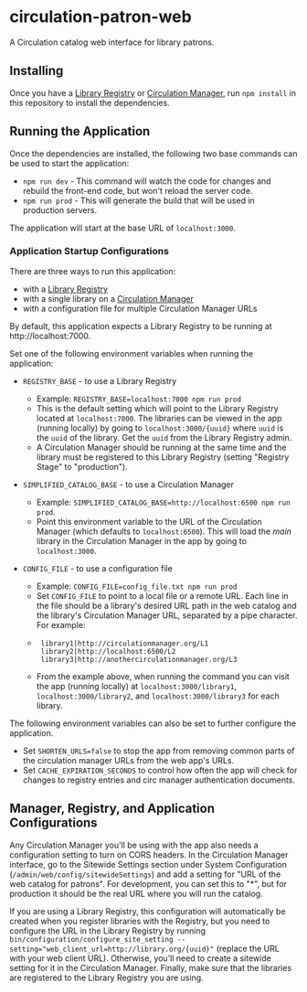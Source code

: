 # circulation-patron-web
A Circulation catalog web interface for library patrons.

## Installing
Once you have a [Library Registry](https://github.com/NYPL-Simplified/library_registry) or [Circulation Manager](https://github.com/NYPL-Simplified/circulation), run `npm install` in this repository to install the dependencies.

## Running the Application
Once the dependencies are installed, the following two base commands can be used to start the application:

* `npm run dev` - This command will watch the code for changes and rebuild the front-end code, but won't reload the server code.
* `npm run prod` - This will generate the build that will be used in production servers.

The application will start at the base URL of `localhost:3000`.

### Application Startup Configurations
There are three ways to run this application:
* with a [Library Registry](https://github.com/NYPL-Simplified/library_registry)
* with a single library on a [Circulation Manager](https://github.com/NYPL-Simplified/circulation)
* with a configuration file for multiple Circulation Manager URLs

By default, this application expects a Library Registry to be running at http://localhost:7000.

Set one of the following environment variables when running the application:
* `REGISTRY_BASE` - to use a Library Registry
   * Example: `REGISTRY_BASE=localhost:7000 npm run prod`
   * This is the default setting which will point to the Library Registry located at `localhost:7000`. The libraries can be viewed in the app (running locally) by going to `localhost:3000/{uuid}` where `uuid` is the `uuid` of the library. Get the `uuid` from the Library Registry admin.
   * A Circulation Manager should be running at the same time and the library must be registered to this Library Registry (setting "Registry Stage" to "production").

* `SIMPLIFIED_CATALOG_BASE` - to use a Circulation Manager
   * Example: `SIMPLIFIED_CATALOG_BASE=http://localhost:6500 npm run prod`.
   * Point this environment variable to the URL of the Circulation Manager (which defaults to `localhost:6500`). This will load the *main* library in the Circulation Manager in the app by going to `localhost:3000`.

* `CONFIG_FILE` - to use a configuration file
   * Example: `CONFIG_FILE=config_file.txt npm run prod`
   * Set `CONFIG_FILE` to point to a local file or a remote URL.
   Each line in the file should be a library's desired URL path in the web catalog and the library's Circulation Manager URL, separated by a pipe character. For example:
   * ```
      library1|http://circulationmanager.org/L1
      library2|http://localhost:6500/L2
      library3|http://anothercirculationmanager.org/L3
      ```
   * From the example above, when running the command you can visit the app (running locally) at `localhost:3000/library1`, `localhost:3000/library2`, and `localhost:3000/library3` for each library.


The following environment variables can also be set to further configure the application.
* Set `SHORTEN_URLS=false` to stop the app from removing common parts of the circulation manager URLs from the web app's URLs.
* Set `CACHE_EXPIRATION_SECONDS` to control how often the app will check for changes to registry entries and circ manager authentication documents.

## Manager, Registry, and Application Configurations
Any Circulation Manager you'll be using with the app also needs a configuration setting to turn on CORS headers. In the Circulation Manager interface, go to the Sitewide Settings section under System Configuration (`/admin/web/config/sitewideSettings`) and add a setting for "URL of the web catalog for patrons". For development, you can set this to "*", but for production it should be the real URL where you will run the catalog.

If you are using a Library Registry, this configuration will automatically be created when you register libraries with the Registry, but you need to configure the URL in the Library Registry by running `bin/configuration/configure_site_setting --setting="web_client_url=http://library.org/{uuid}"` (replace the URL with your web client URL). Otherwise, you'll need to create a sitewide setting for it in the Circulation Manager. Finally, make sure that the libraries are registered to the Library Registry you are using.
